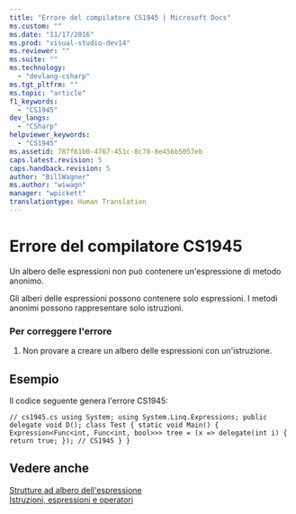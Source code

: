 ```yaml
---
title: "Errore del compilatore CS1945 | Microsoft Docs"
ms.custom: ""
ms.date: "11/17/2016"
ms.prod: "visual-studio-dev14"
ms.reviewer: ""
ms.suite: ""
ms.technology: 
  - "devlang-csharp"
ms.tgt_pltfrm: ""
ms.topic: "article"
f1_keywords: 
  - "CS1945"
dev_langs: 
  - "CSharp"
helpviewer_keywords: 
  - "CS1945"
ms.assetid: 787f61b0-4767-451c-8c78-8e456b5057eb
caps.latest.revision: 5
caps.handback.revision: 5
author: "BillWagner"
ms.author: "wiwagn"
manager: "wpickett"
translationtype: Human Translation
---
```

# Errore del compilatore CS1945
Un albero delle espressioni non può contenere un'espressione di metodo anonimo.  
  
 Gli alberi delle espressioni possono contenere solo espressioni. I metodi anonimi possono rappresentare solo istruzioni.  
  
### Per correggere l'errore  
  
1.  Non provare a creare un albero delle espressioni con un'istruzione.  
  
## Esempio  
 Il codice seguente genera l'errore CS1945:  
  
```  
// cs1945.cs using System; using System.Linq.Expressions; public delegate void D(); class Test { static void Main() { Expression<Func<int, Func<int, bool>>> tree = (x => delegate(int i) { return true; }); // CS1945 } }  
```  
  
## Vedere anche  
 [Strutture ad albero dell'espressione](../Topic/Expression%20Trees%20\(C%23%20and%20Visual%20Basic\).md)   
 [Istruzioni, espressioni e operatori](../../csharp/programming-guide/statements-expressions-operators/index.md)